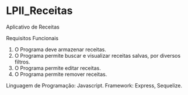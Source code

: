 # LPII_Receitas
Aplicativo de Receitas

Requisitos Funcionais
1. O Programa deve armazenar receitas.
2. O Programa permite buscar e visualizar receitas salvas, por diversos filtros.
3. O Programa permite editar receitas.
4. O Programa permite remover receitas.

Linguagem de Programação: Javascript.
Framework: Express, Sequelize.
